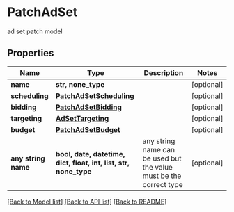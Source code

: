 # PatchAdSet

ad set patch model

## Properties
Name | Type | Description | Notes
------------ | ------------- | ------------- | -------------
**name** | **str, none_type** |  | [optional] 
**scheduling** | [**PatchAdSetScheduling**](PatchAdSetScheduling.md) |  | [optional] 
**bidding** | [**PatchAdSetBidding**](PatchAdSetBidding.md) |  | [optional] 
**targeting** | [**AdSetTargeting**](AdSetTargeting.md) |  | [optional] 
**budget** | [**PatchAdSetBudget**](PatchAdSetBudget.md) |  | [optional] 
**any string name** | **bool, date, datetime, dict, float, int, list, str, none_type** | any string name can be used but the value must be the correct type | [optional]

[[Back to Model list]](../README.md#documentation-for-models) [[Back to API list]](../README.md#documentation-for-api-endpoints) [[Back to README]](../README.md)


